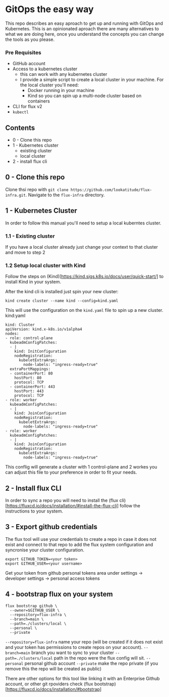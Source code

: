 # GitOps the easy way

This repo describes an easy aproach to get up and running with GitOps and Kubernetes. 
This is an opinionated aproach there are many alternatives to what we are doing here, once you understand the concepts you can change the tools as you please.

### Pre Requisites
- GitHub account 
- Access to a kubernetes cluster
  - this can work with any kubernetes cluster
  - I provide a simple script to create a local cluster in your machine. For the local cluster you'll need:
    - Docker running in your machine
    - Kind so you can spin up a multi-node cluster based on containers 
- CLI for flux v2
- ```kubectl```

## Contents
- 0 - Clone this repo
- 1 - Kubernetes cluster
  - existing cluster
  - local cluster
- 2 - install flux cli


## 0 - Clone this repo

Clone thsi repo with ```git clone https://github.com/lookatitude/flux-infra.git```.
Navigate to the ```flux-infra``` directory.

## 1 - Kubernetes Cluster

In order to follow this manual you'll need to setup a local kuberntes cluster.

### 1.1 - Existing cluster

If you have a local cluster already just change your context to that cluster and move to step 2

### 1.2 Setup local cluster with Kind

Follow the steps on (Kind)[https://kind.sigs.k8s.io/docs/user/quick-start/] to install Kind in your system.

After the kind cli is installed just spin your new cluster:
```
kind create cluster --name kind --config=kind.yaml
```
This will use the configuration on the ```kind.yaml``` file to spin up a new cluster.
kind:yaml
```
kind: Cluster
apiVersion: kind.x-k8s.io/v1alpha4
nodes:
- role: control-plane
  kubeadmConfigPatches:
  - |
    kind: InitConfiguration
    nodeRegistration:
      kubeletExtraArgs:
        node-labels: "ingress-ready=true"
  extraPortMappings:
  - containerPort: 80
    hostPort: 80
    protocol: TCP
  - containerPort: 443
    hostPort: 443
    protocol: TCP
- role: worker
  kubeadmConfigPatches:
  - |
    kind: JoinConfiguration
    nodeRegistration:
      kubeletExtraArgs:
        node-labels: "ingress-ready=true"
- role: worker
  kubeadmConfigPatches:
  - |
    kind: JoinConfiguration
    nodeRegistration:
      kubeletExtraArgs:
        node-labels: "ingress-ready=true"
```
This conflig will generate a cluster with 1 control-plane and 2 workes you can adjust this file to your preference in order to fit your needs.

## 2 - Install flux CLI

In order to sync a repo you will need to install the (flux cli)[https://fluxcd.io/docs/installation/#install-the-flux-cli] follow the instructions to your system.

## 3 - Export github credentials

The flux tool will use your credentials to create a repo in case it does not exist and connect to that repo to add the flux system configuration and syncronise your cluster configuration.
```
export GITHUB_TOKEN=<your token>
export GITHUB_USER=<your username>
```
Get your token from github personal tokens area under settings -> developer settings -> personal access tokens

## 4 - bootstrap flux on your system

```
flux bootstrap github \
  --owner=$GITHUB_USER \
  --repository=flux-infra \
  --branch=main \
  --path=./clusters/local \
  --personal \
  --private
```
```--repository=flux-infra``` name your repo (will be created if it does not exist and your token has permissions to create repos on your account).
```--branch=main``` branch you want to sync to your cluster
```--path=./clusters/local``` path in the repo were the flux config will sit.
```--personal``` personal github account 
```--private``` make the repo private (if you remove this the repo will be created as public)

There are other options for this tool like linking it with an Enterprise Github account, or other git rpoviders check (flux bootstrap)[https://fluxcd.io/docs/installation/#bootstrap]